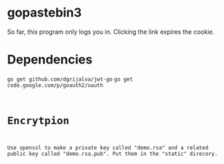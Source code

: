 # gopastebin3
So far, this program only logs you in. Clicking the link expires the cookie.

# Dependencies

<code>go get github.com/dgrijalva/jwt-go</code>
<code>go get code.google.com/p/goauth2/oauth</codde>

# Encrytpion

Use openssl to make a private key called "demo.rsa" and a related public key called "demo.rsa.pub". Put them in the "static" direcory.

